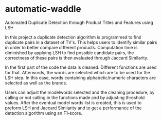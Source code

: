 # automatic-waddle
Automated Duplicate Detection through Product Titles and Features using LSH

In this project a duplicate detection algorithm is programmed to find duplicate pairs in a dataset of TV's.
This helps users to identify similar pairs in order to better compare different products. 
Computation time is diminished by applying LSH to find possible candidate pairs, the correctness of these pairs is then evaluated through Jaccard Similarity. 

In the first part of the code the data is cleaned. Different functions are used for that. 
Afterwords, the words are selected which are to be used for the LSH step. In this case, words containing alphabetic/numeric characters are selected as well as the brands.  

Users can adjust the modelwords selected and the cleaning procedure, by calling or not calling in the functions made and by adjusting threshold values. 
After the eventual model words list is created, this is used to preform LSH and Jaccard Similarity and to get a performance of the detection algorithm using an F1-score. 
